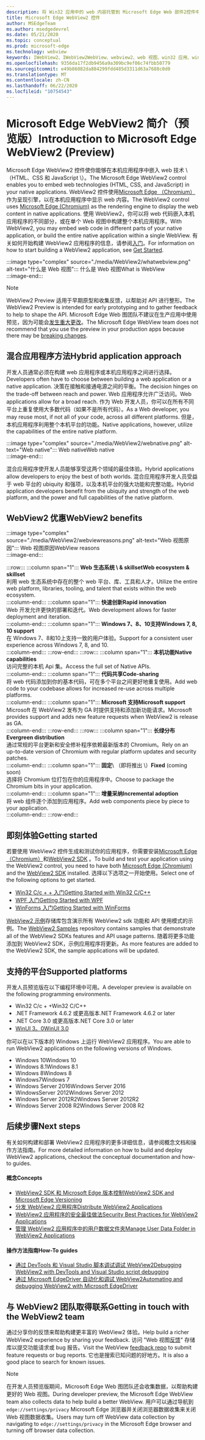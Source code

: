 ```yaml
---
description: 将 Win32 应用中的 web 内容托管到 Microsoft Edge Web 部件2控件中
title: Microsoft Edge WebView2 控件
author: MSEdgeTeam
ms.author: msedgedevrel
ms.date: 05/21/2020
ms.topic: conceptual
ms.prod: microsoft-edge
ms.technology: webview
keywords: IWebView2、IWebView2WebView、webview2、web 视图、win32 应用、win32、edge、ICoreWebView2、CoreWebView2、ICoreWebView2Host、浏览器控件、边缘 html、Windows Forms、WinForms、WPF、.NET
ms.openlocfilehash: 9356da17f2db9456a9a309bc9ef06c74fbb50779
ms.sourcegitcommit: e49b86082da884299fdd485d3311d63a7688c0d0
ms.translationtype: MT
ms.contentlocale: zh-CN
ms.lasthandoff: 06/22/2020
ms.locfileid: "10754543"
---
```

# <span data-ttu-id="5fee8-104">Microsoft Edge WebView2 简介（预览版）</span><span class="sxs-lookup"><span data-stu-id="5fee8-104">Introduction to Microsoft Edge WebView2 (Preview)</span></span>  

<span data-ttu-id="5fee8-105">Microsoft Edge WebView2 控件使你能够在本机应用程序中嵌入 web 技术 \ （HTML、CSS 和 JavaScript \）。</span><span class="sxs-lookup"><span data-stu-id="5fee8-105">The Microsoft Edge WebView2 control enables you to embed web technologies \(HTML, CSS, and JavaScript\) in your native applications.</span></span>  <span data-ttu-id="5fee8-106">WebView2 控件使用[Microsoft Edge （Chromium）](https://www.microsoftedgeinsider.com)作为呈现引擎，以在本机应用程序中显示 web 内容。</span><span class="sxs-lookup"><span data-stu-id="5fee8-106">The WebView2 control uses [Microsoft Edge (Chromium)](https://www.microsoftedgeinsider.com) as the rendering engine to display the web content in native applications.</span></span>  <span data-ttu-id="5fee8-107">使用 WebView2，你可以将 web 代码嵌入本机应用程序的不同部分，或在单个 Web 视图中构建整个本机应用程序。</span><span class="sxs-lookup"><span data-stu-id="5fee8-107">With WebView2, you may embed web code in different parts of your native application, or build the entire native application within a single WebView.</span></span>  <span data-ttu-id="5fee8-108">有关如何开始构建 WebView2 应用程序的信息，请参阅[入门](./index.md#getting-started)。</span><span class="sxs-lookup"><span data-stu-id="5fee8-108">For information on how to start building a WebView2 application, see [Get Started](./index.md#getting-started).</span></span>  

:::image type="complex" source="./media/WebView2/whatwebview.png" alt-text="什么是 Web 视图":::
   <span data-ttu-id="5fee8-110">什么是 Web 视图</span><span class="sxs-lookup"><span data-stu-id="5fee8-110">What is WebView</span></span>  
:::image-end:::  

> [!NOTE]
> <span data-ttu-id="5fee8-111">WebView2 Preview 适用于早期原型和收集反馈，以帮助对 API 进行整形。</span><span class="sxs-lookup"><span data-stu-id="5fee8-111">The WebView2 Preview is intended for early prototyping and to gather feedback to help to shape the API.</span></span>  <span data-ttu-id="5fee8-112">Microsoft Edge Web 图团队不建议在生产应用中使用预览，因为可能会[发生重大更改](./releasenotes.md)。</span><span class="sxs-lookup"><span data-stu-id="5fee8-112">The Microsoft Edge WebView team does not recommend that you use the preview in your production apps because there may be [breaking changes](./releasenotes.md).</span></span>  

## <span data-ttu-id="5fee8-113">混合应用程序方法</span><span class="sxs-lookup"><span data-stu-id="5fee8-113">Hybrid application approach</span></span>  

<span data-ttu-id="5fee8-114">开发人员通常必须在构建 web 应用程序或本机应用程序之间进行选择。</span><span class="sxs-lookup"><span data-stu-id="5fee8-114">Developers often have to choose between building a web application or a native application.</span></span>  <span data-ttu-id="5fee8-115">决策在接触和接通电源之间的平衡。</span><span class="sxs-lookup"><span data-stu-id="5fee8-115">The decision hinges on the trade-off between reach and power.</span></span>  <span data-ttu-id="5fee8-116">Web 应用程序允许广泛访问。</span><span class="sxs-lookup"><span data-stu-id="5fee8-116">Web applications allow for a broad reach.</span></span>  <span data-ttu-id="5fee8-117">作为 Web 开发人员，你可以在所有不同平台上重复使用大多数代码（如果不是所有代码）。</span><span class="sxs-lookup"><span data-stu-id="5fee8-117">As a Web developer, you may reuse most, if not all of your code, across all different platforms.</span></span>  <span data-ttu-id="5fee8-118">但是，本机应用程序利用整个本机平台的功能。</span><span class="sxs-lookup"><span data-stu-id="5fee8-118">Native applications, however, utilize the capabilities of the entire native platform.</span></span>  

:::image type="complex" source="./media/WebView2/webnative.png" alt-text="Web native":::
   <span data-ttu-id="5fee8-120">Web native</span><span class="sxs-lookup"><span data-stu-id="5fee8-120">Web native</span></span>  
:::image-end:::  

<span data-ttu-id="5fee8-121">混合应用程序使开发人员能够享受这两个领域的最佳体验。</span><span class="sxs-lookup"><span data-stu-id="5fee8-121">Hybrid applications allow developers to enjoy the best of both worlds.</span></span>  <span data-ttu-id="5fee8-122">混合应用程序开发人员受益于 web 平台的 ubiquity 和强项，以及本机平台的强大功能和完整功能。</span><span class="sxs-lookup"><span data-stu-id="5fee8-122">Hybrid application developers benefit from the ubiquity and strength of the web platform, and the power and full capabilities of the native platform.</span></span>  

## <span data-ttu-id="5fee8-123">WebView2 优惠</span><span class="sxs-lookup"><span data-stu-id="5fee8-123">WebView2 benefits</span></span>   

:::image type="complex" source="./media/WebView2/webviewreasons.png" alt-text="Web 视图原因":::
   <span data-ttu-id="5fee8-125">Web 视图原因</span><span class="sxs-lookup"><span data-stu-id="5fee8-125">WebView reasons</span></span>  
:::image-end:::  

:::row:::
   :::column span="1":::
      **<span data-ttu-id="5fee8-126">Web 生态系统 \ & skillset</span><span class="sxs-lookup"><span data-stu-id="5fee8-126">Web ecosystem \& skillset</span></span>**  
      <span data-ttu-id="5fee8-127">利用 web 生态系统中存在的整个 web 平台、库、工具和人才。</span><span class="sxs-lookup"><span data-stu-id="5fee8-127">Utilize the entire web platform, libraries, tooling, and talent that exists within the web ecosystem.</span></span>  
   :::column-end:::
   :::column span="1":::
      **<span data-ttu-id="5fee8-128">快速创新</span><span class="sxs-lookup"><span data-stu-id="5fee8-128">Rapid innovation</span></span>**  
      <span data-ttu-id="5fee8-129">Web 开发允许更快的部署和迭代。</span><span class="sxs-lookup"><span data-stu-id="5fee8-129">Web development allows for faster deployment and iteration.</span></span>  
   :::column-end:::
   :::column span="1":::
      **<span data-ttu-id="5fee8-130">Windows 7、8、10支持</span><span class="sxs-lookup"><span data-stu-id="5fee8-130">Windows 7, 8, 10 support</span></span>**  
      <span data-ttu-id="5fee8-131">在 Windows 7、8和10上支持一致的用户体验。</span><span class="sxs-lookup"><span data-stu-id="5fee8-131">Support for a consistent user experience across Windows 7, 8, and 10.</span></span>  
   :::column-end:::
:::row-end:::
:::row:::
   :::column span="1":::
      **<span data-ttu-id="5fee8-132">本机功能</span><span class="sxs-lookup"><span data-stu-id="5fee8-132">Native capabilities</span></span>**  
      <span data-ttu-id="5fee8-133">访问完整的本机 Api 集。</span><span class="sxs-lookup"><span data-stu-id="5fee8-133">Access the full set of Native APIs.</span></span>  
   :::column-end:::
   :::column span="1":::
      **<span data-ttu-id="5fee8-134">代码共享</span><span class="sxs-lookup"><span data-stu-id="5fee8-134">Code-sharing</span></span>**  
      <span data-ttu-id="5fee8-135">将 web 代码添加到你的基本代码，可在多个平台之间更好地重复使用。</span><span class="sxs-lookup"><span data-stu-id="5fee8-135">Add web code to your codebase allows for increased re-use across multiple platforms.</span></span>  
   :::column-end:::
   :::column span="1":::
      **<span data-ttu-id="5fee8-136">Microsoft 支持</span><span class="sxs-lookup"><span data-stu-id="5fee8-136">Microsoft support</span></span>**  
      <span data-ttu-id="5fee8-137">Microsoft 在 WebView2 发布为 GA 时提供支持和添加新功能请求。</span><span class="sxs-lookup"><span data-stu-id="5fee8-137">Microsoft provides support and adds new feature requests when WebView2 is release as GA.</span></span>  
   :::column-end:::
:::row-end:::
:::row:::
   :::column span="1":::
      **<span data-ttu-id="5fee8-138">长绿分布</span><span class="sxs-lookup"><span data-stu-id="5fee8-138">Evergreen distribution</span></span>**  
      <span data-ttu-id="5fee8-139">通过常规的平台更新和安全修补程序依赖最新版本的 Chromium。</span><span class="sxs-lookup"><span data-stu-id="5fee8-139">Rely on an up-to-date version of Chromium with regular platform updates and security patches.</span></span>  
   :::column-end:::
   :::column span="1":::
      <span data-ttu-id="5fee8-140">**固定**\ （即将推出 \）</span><span class="sxs-lookup"><span data-stu-id="5fee8-140">**Fixed** \(coming soon\)</span></span>  
      <span data-ttu-id="5fee8-141">选择将 Chromium 位打包在你的应用程序中。</span><span class="sxs-lookup"><span data-stu-id="5fee8-141">Choose to package the Chromium bits in your application.</span></span>  
   :::column-end:::
   :::column span="1":::
      **<span data-ttu-id="5fee8-142">增量采纳</span><span class="sxs-lookup"><span data-stu-id="5fee8-142">Incremental adoption</span></span>**  
      <span data-ttu-id="5fee8-143">将 web 组件逐个添加到应用程序。</span><span class="sxs-lookup"><span data-stu-id="5fee8-143">Add web components piece by piece to your application.</span></span>  
   :::column-end:::
:::row-end:::

## <span data-ttu-id="5fee8-144">即刻体验</span><span class="sxs-lookup"><span data-stu-id="5fee8-144">Getting started</span></span>  

<span data-ttu-id="5fee8-145">若要使用 WebView2 控件生成和测试你的应用程序，你需要安装[Microsoft Edge （Chromium）](https://www.microsoftedgeinsider.com/download)和[WebView2 SDK](https://aka.ms/webviewnuget) 。</span><span class="sxs-lookup"><span data-stu-id="5fee8-145">To build and test your application using the WebView2 control, you need to have both [Microsoft Edge (Chromium)](https://www.microsoftedgeinsider.com/download) and the [WebView2 SDK](https://aka.ms/webviewnuget) installed.</span></span>  <span data-ttu-id="5fee8-146">选择以下选项之一开始使用。</span><span class="sxs-lookup"><span data-stu-id="5fee8-146">Select one of the following options to get started.</span></span>  

*   [<span data-ttu-id="5fee8-147">Win32 C/c + + 入门</span><span class="sxs-lookup"><span data-stu-id="5fee8-147">Getting Started with Win32 C/C++</span></span>](./gettingstarted/win32.md)  
*   [<span data-ttu-id="5fee8-148">WPF 入门</span><span class="sxs-lookup"><span data-stu-id="5fee8-148">Getting Started with WPF</span></span>](./gettingstarted/wpf.md)  
*   [<span data-ttu-id="5fee8-149">WinForms 入门</span><span class="sxs-lookup"><span data-stu-id="5fee8-149">Getting Started with WinForms</span></span>](./gettingstarted/winforms.md)  

<span data-ttu-id="5fee8-150">[WebView2 示例](https://github.com/MicrosoftEdge/WebView2Samples)存储库包含演示所有 WebView2 sdk 功能和 API 使用模式的示例。</span><span class="sxs-lookup"><span data-stu-id="5fee8-150">The [WebView2 Samples](https://github.com/MicrosoftEdge/WebView2Samples) repository contains samples that demonstrate all of the WebView2 SDKs features and API usage patterns.</span></span> <span data-ttu-id="5fee8-151">随着将更多功能添加到 WebView2 SDK，示例应用程序将更新。</span><span class="sxs-lookup"><span data-stu-id="5fee8-151">As more features are added to the WebView2 SDK, the sample applications will be updated.</span></span>   

## <span data-ttu-id="5fee8-152">支持的平台</span><span class="sxs-lookup"><span data-stu-id="5fee8-152">Supported platforms</span></span>  

<span data-ttu-id="5fee8-153">开发人员预览版在以下编程环境中可用。</span><span class="sxs-lookup"><span data-stu-id="5fee8-153">A developer preview is available on the following programming environments.</span></span>  

*   <span data-ttu-id="5fee8-154">Win32 C/c + +</span><span class="sxs-lookup"><span data-stu-id="5fee8-154">Win32 C/C++</span></span>  
*   <span data-ttu-id="5fee8-155">.NET Framework 4.6.2 或更高版本</span><span class="sxs-lookup"><span data-stu-id="5fee8-155">.NET Framework 4.6.2 or later</span></span>  
*   <span data-ttu-id="5fee8-156">.NET Core 3.0 或更高版本</span><span class="sxs-lookup"><span data-stu-id="5fee8-156">.NET Core 3.0 or later</span></span>  
*   [<span data-ttu-id="5fee8-157">WinUI 3。0</span><span class="sxs-lookup"><span data-stu-id="5fee8-157">WinUI 3.0</span></span>](/uwp/toolkits/winui3/)  

<span data-ttu-id="5fee8-158">你可以在以下版本的 Windows 上运行 WebView2 应用程序。</span><span class="sxs-lookup"><span data-stu-id="5fee8-158">You are able to run WebView2 applications on the following versions of Windows.</span></span>  

*   <span data-ttu-id="5fee8-159">Windows 10</span><span class="sxs-lookup"><span data-stu-id="5fee8-159">Windows 10</span></span>  
*   <span data-ttu-id="5fee8-160">Windows 8.1</span><span class="sxs-lookup"><span data-stu-id="5fee8-160">Windows 8.1</span></span>  
*   <span data-ttu-id="5fee8-161">Windows 8</span><span class="sxs-lookup"><span data-stu-id="5fee8-161">Windows 8</span></span>  
*   <span data-ttu-id="5fee8-162">Windows7</span><span class="sxs-lookup"><span data-stu-id="5fee8-162">Windows 7</span></span>  
*   <span data-ttu-id="5fee8-163">Windows Server 2016</span><span class="sxs-lookup"><span data-stu-id="5fee8-163">Windows Server 2016</span></span>  
*   <span data-ttu-id="5fee8-164">WindowsServer 2012</span><span class="sxs-lookup"><span data-stu-id="5fee8-164">Windows Server 2012</span></span>  
*   <span data-ttu-id="5fee8-165">Windows Server 2012R2</span><span class="sxs-lookup"><span data-stu-id="5fee8-165">Windows Server 2012R2</span></span>  
*   <span data-ttu-id="5fee8-166">Windows Server 2008 R2</span><span class="sxs-lookup"><span data-stu-id="5fee8-166">Windows Server 2008 R2</span></span>  

## <span data-ttu-id="5fee8-167">后续步骤</span><span class="sxs-lookup"><span data-stu-id="5fee8-167">Next steps</span></span>  

<span data-ttu-id="5fee8-168">有关如何构建和部署 WebView2 应用程序的更多详细信息，请参阅概念文档和操作方法指南。</span><span class="sxs-lookup"><span data-stu-id="5fee8-168">For more detailed information on how to build and deploy WebView2 applications, checkout the conceptual documentation and how-to guides.</span></span>  

#### <span data-ttu-id="5fee8-169">概念</span><span class="sxs-lookup"><span data-stu-id="5fee8-169">Concepts</span></span>  

*   [<span data-ttu-id="5fee8-170">WebView2 SDK 和 Microsoft Edge 版本控制</span><span class="sxs-lookup"><span data-stu-id="5fee8-170">WebView2 SDK and Microsoft Edge Versioning</span></span>](./concepts/versioning.md)
*   [<span data-ttu-id="5fee8-171">分发 WebView2 应用程序</span><span class="sxs-lookup"><span data-stu-id="5fee8-171">Distribute WebView2 Applications</span></span>](./concepts/distribution.md)  
*   [<span data-ttu-id="5fee8-172">WebView2 应用程序的安全最佳做法</span><span class="sxs-lookup"><span data-stu-id="5fee8-172">Security Best Practices for WebView2 Applications</span></span>](./concepts/security.md)
*   [<span data-ttu-id="5fee8-173">管理 WebView2 应用程序中的用户数据文件夹</span><span class="sxs-lookup"><span data-stu-id="5fee8-173">Manage User Data Folder in WebView2 Applications</span></span>](./concepts/userdatafolder.md)
 
#### <span data-ttu-id="5fee8-174">操作方法指南</span><span class="sxs-lookup"><span data-stu-id="5fee8-174">How-To guides</span></span>  

*   [<span data-ttu-id="5fee8-175">通过 DevTools 和 Visual Studio 脚本调试调试 WebView2</span><span class="sxs-lookup"><span data-stu-id="5fee8-175">Debugging WebView2 with DevTools and Visual Studio script debugging</span></span>](./howto/debug.md)  
*   [<span data-ttu-id="5fee8-176">通过 Microsoft EdgeDriver 自动化和调试 WebView2</span><span class="sxs-lookup"><span data-stu-id="5fee8-176">Automating and debugging WebView2 with Microsoft EdgeDriver</span></span>](./howto/webdriver.md)  

## <span data-ttu-id="5fee8-177">与 WebView2 团队取得联系</span><span class="sxs-lookup"><span data-stu-id="5fee8-177">Getting in touch with the WebView2 team</span></span>  

<span data-ttu-id="5fee8-178">通过分享你的反馈来帮助构建更丰富的 WebView2 体验。</span><span class="sxs-lookup"><span data-stu-id="5fee8-178">Help build a richer WebView2 experience by sharing your feedback.</span></span>  <span data-ttu-id="5fee8-179">访问 "Web 视图[反馈](https://aka.ms/webviewfeedback)" 存储库以提交功能请求或 bug 报告。</span><span class="sxs-lookup"><span data-stu-id="5fee8-179">Visit the WebView [feedback repo](https://aka.ms/webviewfeedback) to submit feature requests or bug reports.</span></span>  <span data-ttu-id="5fee8-180">它也是搜索已知问题的好地方。</span><span class="sxs-lookup"><span data-stu-id="5fee8-180">It is also a good place to search for known issues.</span></span>  

> [!NOTE]
> <span data-ttu-id="5fee8-181">在开发人员预览版期间，Microsoft Edge Web 图团队还会收集数据，以帮助构建更好的 Web 视图。</span><span class="sxs-lookup"><span data-stu-id="5fee8-181">During developer preview, the Microsoft Edge WebView team also collects data to help build a better WebView.</span></span>  <span data-ttu-id="5fee8-182">用户可以通过导航到 `edge://settings/privacy` Microsoft Edge 浏览器并关闭浏览器数据收集来关闭 Web 视图数据收集。</span><span class="sxs-lookup"><span data-stu-id="5fee8-182">Users may turn off WebView data collection by navigating to `edge://settings/privacy` in the Microsoft Edge browser and turning off browser data collection.</span></span>  
